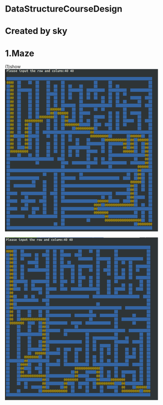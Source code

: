 # DataStructureCourseDesign
# Created by sky
# 1.Maze 
(1)show 
  ![Image text]( https://github.com/g1050/DataStructureCourseDesign/blob/master/Maze/maze1.png)
    ![Image text]( https://github.com/g1050/DataStructureCourseDesign/blob/master/Maze/maze2.png)
